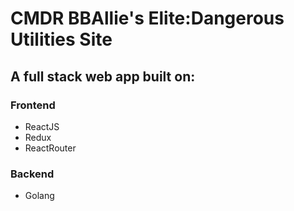 # CMDR BBAllie's Elite:Dangerous Utilities Site

## A full stack web app built on:

### Frontend

- ReactJS
- Redux
- ReactRouter

### Backend

- Golang
